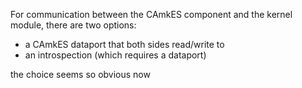 
For communication between the CAmkES component and the kernel module, there are two options:
- a CAmkES dataport that both sides read/write to
- an introspection (which requires a dataport)

the choice seems so obvious now

